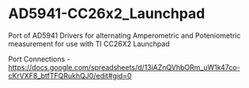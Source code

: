 # AD5941-CC26x2_Launchpad
Port of AD5941 Drivers for alternating Amperometric and Poteniometric measurement for use with TI CC26X2 Launchpad

Port Connections - https://docs.google.com/spreadsheets/d/13iAZnQVhbORm_uW1k47co-cKrVXF8_btfTFQRukhQJ0/edit#gid=0
